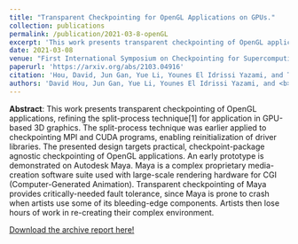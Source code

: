 ```yaml
---
title: "Transparent Checkpointing for OpenGL Applications on GPUs."
collection: publications
permalink: /publication/2021-03-8-openGL
excerpt: 'This work presents transparent checkpointing of OpenGL applications, refining the split-process technique[1] for application in GPU-based 3D graphics.'
date: 2021-03-08
venue: "First International Symposium on Checkpointing for Supercomputing <b>(SuperCheck'21)</b>"
paperurl: 'https://arxiv.org/abs/2103.04916'
citation: 'Hou, David, Jun Gan, Yue Li, Younes El Idrissi Yazami, and Twinkle Jain. "Transparent Checkpointing for OpenGL Applications on GPUs." arXiv preprint arXiv:2103.04916 (2021).'
authors: 'David Hou, Jun Gan, Yue Li, Younes El Idrissi Yazami, and <b>Twinkle Jain</b>'
---
```


**Abstract**: This work presents transparent checkpointing of OpenGL applications, refining the split-process technique[1] for application in GPU-based 3D graphics. The split-process technique was earlier applied to checkpointing MPI and CUDA programs, enabling reinitialization of driver libraries. The presented design targets practical, checkpoint-package agnostic checkpointing of OpenGL applications. An early prototype is demonstrated on Autodesk Maya. Maya is a complex proprietary media-creation software suite used with large-scale rendering hardware for CGI (Computer-Generated Animation). Transparent checkpointing of Maya provides critically-needed fault tolerance, since Maya is prone to crash when artists use some of its bleeding-edge components. Artists then lose hours of work in re-creating their complex environment.

<i class="fas fa-file-pdf"></i> [Download the archive report here!](https://arxiv.org/pdf/2103.04916.pdf)
